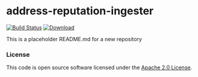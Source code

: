 
# address-reputation-ingester

[![Build Status](https://travis-ci.org/hmrc/address-reputation-ingester.svg?branch=master)](https://travis-ci.org/hmrc/address-reputation-ingester) [ ![Download](https://api.bintray.com/packages/hmrc/releases/address-reputation-ingester/images/download.svg) ](https://bintray.com/hmrc/releases/address-reputation-ingester/_latestVersion)

This is a placeholder README.md for a new repository

### License

This code is open source software licensed under the [Apache 2.0 License]("http://www.apache.org/licenses/LICENSE-2.0.html").
    